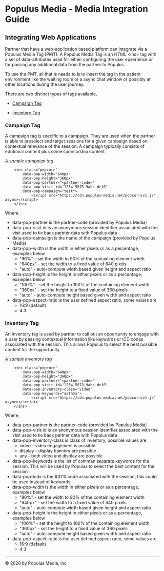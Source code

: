 # Populus Media - Media Integration Guide

## Integrating Web Applications

Partner that have a web-application based platform can integrate via a Populus Media Tag (PMT).  A Populus Media Tag is an HTML &lt;ins&gt; tag with a set of data-attributes used for either configuring the user epxerience or for passing any additional data from the partner to Populus.

To use the PMT, all that is needs to is to insert the tag in the patient environment like the waiting room or a async chat window or possibly at other locations during the user journey.  

There are two distinct types of tags available, 

* [Campaign Tag](#campaign-tag)  

* [Inventory Tag](#inventory-tag)


### Campaign Tag

A campaign tag is specific to a campaign. They are used when the partner is able to preselect and target sessions for a given campaign based on contextual relevance of the session.  A campaign typically consists of edutional content plus some sponsorship content.

*A sample campaign tag*

~~~~~
	<ins class="popcorn" 
	  	data-pop-width="640px"
	  	data-pop-height="360px"
		data-pop-partner="<partner-code>"
		data-pop-visit-id="1234-5678-9abc-def0"
		data-pop-campaign="test">
        	<script src="https://cdn.populus-media.net/popcorn/v1.js" async></script>    
	</ins>
~~~~~

Where,

* data-pop-partner is the partner-code (provided by Populus Media)
* data-pop-visit-id is an anonymous session identifier associated with the visit used to tie back partner data with Populus data
* data-pop-campaign is the name of the campaign (provided by Populus Media)
* data-pop-width is the width in either pixels or as a percentage, examples below
	* "90%" - set the width to 90% of the containing element width
	* "640px" - set the width to a fixed value of 640 pixels
	* "auto" - auto-compute width based given height and aspect ratio
* data-pop-height is the height in either pixels or as a percentage, examples below
	* "100%" - set the height to 100% of the containing element width
	* "360px" - set the height to a fixed value of 360 pixels
	* "auto" - auto-compute height based given width and aspect ratio
* data-pop-aspect-ratio is the user defined aspect ratio, some values are
	* 16:9 (default)
	* 4:3 


### Inventory Tag

An inventory tag is used by partner to call out an opportunity to engage with a user by passing contextual information like keywords or ICD codes associated with the session.  This allows Populus to select the best possible content for the opportunity.


*A sample inventory tag*

~~~~~
	<ins class="popcorn" 
	  	data-pop-width="640px"
	  	data-pop-height="360px"
		data-pop-partner="<partner-code>"
		data-pop-visit-id="1234-5678-9abc-def0"
		data-pop-inventory-class="video"
		data-pop-keywords="asthma">
        	<script src="https://cdn.populus-media.net/popcorn/v1.js" async></script>    
	</ins>
~~~~~

Where,

* data-pop-partner is the partner-code (provided by Populus Media)
* data-pop-visit-id is an anonymous session identifier associated with the visit used to tie back partner data with Populus data
* data-pop-inventory-class is class of inventory, possible values are
	* video - video engagement is possible
	* display - display banners are possible
	* any - both video and display are possible
* data-pop-keywords is the list of comman separate keywords for the session. This will be used by Populus to select the best content for the session
* data-pop-icdx is the ICD10 code associated with the session, this could be used instead of keywords
* data-pop-width is the width in either pixels or as a percentage, examples below
	* "90%" - set the width to 90% of the containing element width
	* "640px" - set the width to a fixed value of 640 pixels
	* "auto" - auto-compute width based given height and aspect ratio
* data-pop-height is the height in either pixels or as a percentage, examples below
	* "100%" - set the height to 100% of the containing element width
	* "360px" - set the height to a fixed value of 360 pixels
	* "auto" - auto-compute height based given width and aspect ratio
* data-pop-aspect-ratio is the user defined aspect ratio, some values are
	* 16:9 (default)
	* 4:3 

---
&copy; 2020 by Populus Media, Inc
